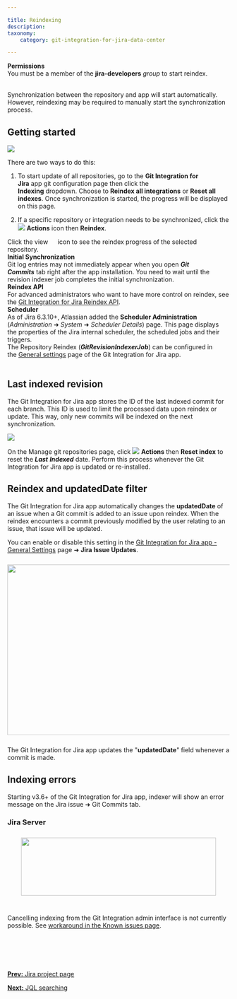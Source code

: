 ```yaml
---

title: Reindexing
description:
taxonomy:
    category: git-integration-for-jira-data-center

---
```


<div class="bbb-callout bbb--alert">
    <div class="irow">
    <div class="ilogobox">
        <span class="logoimg"></span>
    </div>
    <div class="imsgbox">
        <b>Permissions</b><br>
        You must be a member of the <b>jira-developers</b> <i>group</i> to start reindex.
    </div>
    </div>
</div>
<br>

Synchronization between the repository and app will start automatically. However, reindexing may be required to manually start the synchronization process.

## Getting started

![](/wp-content/uploads/gij-gitserver-gitmgr-reindex-all-reindex-actions.png)

There are two ways to do this:

1.  To start update of all repositories, go to the **Git Integration for Jira** app git configuration page then click the **Indexing** dropdown. Choose to **Reindex all integrations** or **Reset all indexes**. Once synchronization is started, the progress will be displayed on this page.

2.  If a specific repository or integration needs to be synchronized, click the <img src='/wp-content/uploads/actions-icon.png' /> **Actions** icon then **Reindex**.

<div class="bbb-callout bbb--basic">
    <div class="irow">
    <div class="ilogobox">
        <span class="logoimg"></span>
    </div>
    <div class="imsgbox">
        Click the view <img src='/wp-content/uploads/eye-icon.png' width=14 height=12 /> icon to see the reindex progress of the selected repository.
    </div>
    </div>
</div>

<div class="bbb-callout bbb--note">
    <div class="irow">
    <div class="ilogobox">
        <span class="logoimg"></span>
    </div>
    <div class="imsgbox">
        <b>Initial Synchronization</b><br>
        Git log entries may not immediately appear when you open <b><i>Git Commits</i></b> tab right after the app installation. You need to wait until the revision indexer job completes the initial synchronization.
    </div>
    </div>
</div>

<div class="bbb-callout bbb--info">
    <div class="irow">
    <div class="ilogobox">
        <span class="logoimg"></span>
    </div>
    <div class="imsgbox">
        <b>Reindex API</b><br>
        For advanced administrators who want to have more control on reindex, see the <a href='/git-integration-for-jira-data-center/reindex-api-gij-self-managed'>Git Integration for Jira Reindex API</a>.
    </div>
    </div>
</div>

<div class="bbb-callout bbb--info">
    <div class="irow">
    <div class="ilogobox">
        <span class="logoimg"></span>
    </div>
    <div class="imsgbox">
        <b>Scheduler</b><br>
        As of Jira 6.3.10+, Atlassian added the <b>Scheduler Administration</b> (<i>Administration</i> ➜ <i>System</i> ➜ <i>Scheduler Details</i>) page. This page displays the properties of the Jira internal scheduler, the scheduled jobs and their triggers.
    </div>
    </div>
</div>

<div class="bbb-callout bbb--tip">
    <div class="irow">
    <div class="ilogobox">
        <span class="logoimg"></span>
    </div>
    <div class="imsgbox">
        The Repository Reindex (<b><i>GitRevisionIndexerJob</i></b>) can be configured in the <a href='/git-integration-for-jira-data-center/general-settings-gij-self-managed'>General settings</a> page of the Git Integration for Jira app.
    </div>
    </div>
</div>
<br>

## Last indexed revision

The Git Integration for Jira app stores the ID of the last indexed commit for each branch. This ID is used to limit the processed data upon reindex or update. This way, only new commits will be indexed on the next synchronization.

![](/wp-content/uploads/gij-gitserver-gitmgr-actions-reset-index.png)

On the Manage git repositories page, click <img src='/wp-content/uploads/actions-icon.png' /> **Actions** then **Reset index** to reset the _**Last**_ _**Indexed**_ date. Perform this process whenever the Git Integration for Jira app is updated or re-installed.

## Reindex and updatedDate filter

The Git Integration for Jira app automatically changes the **updatedDate** of an issue when a Git commit is added to an issue upon reindex. When the reindex encounters a commit previously modified by the user relating to an issue, that issue will be updated.

You can enable or disable this setting in the [Git Integration for Jira app - General Settings](/git-integration-for-jira-data-center/general-settings-gij-self-managed) page ➜ **Jira Issue Updates**.

<img src='/wp-content/uploads/gij-gitserver-gencfg-last-updated-field.png' width=557 height=386 style='display:block;margin:25px auto;max-width:100%' />

 <div class="bbb-callout bbb--info">
    <div class="irow">
    <div class="ilogobox">
        <span class="logoimg"></span>
    </div>
    <div class="imsgbox">
        The Git Integration for Jira app updates the "<b>updatedDate</b>" field whenever a commit is made.
    </div>
    </div>
</div>

## Indexing errors

Starting v3.6+ of the Git Integration for Jira app, indexer will show an error message on the Jira issue ➜ Git Commits tab.

### Jira Server

<img src='/wp-content/uploads/gij-git-server-indexing-error-sample.png' width=442 height=131 style='display:block;margin:25px auto;max-width:100%' />

<br>

<div class="bbb-callout bbb--info">
    <div class="irow">
    <div class="ilogobox">
        <span class="logoimg"></span>
    </div>
    <div class="imsgbox">
        Cancelling indexing from the Git Integration admin interface is not currently possible. See <a href='/git-integration-for-jira-data-center/Known-issues-gij-self-managed#fully-cancelling-an-ongoing-indexing-is-not-possible'>workaround in the Known issues page</a>.
    </div>
    </div>
</div>

<p>&nbsp;</p>

<br>
<br>

[**Prev:** Jira project page](/git-integration-for-jira-data-center/jira-project-page-gij-self-managed)

[**Next:** JQL searching](/git-integration-for-jira-data-center/jql-searching-gij-self-managed)


